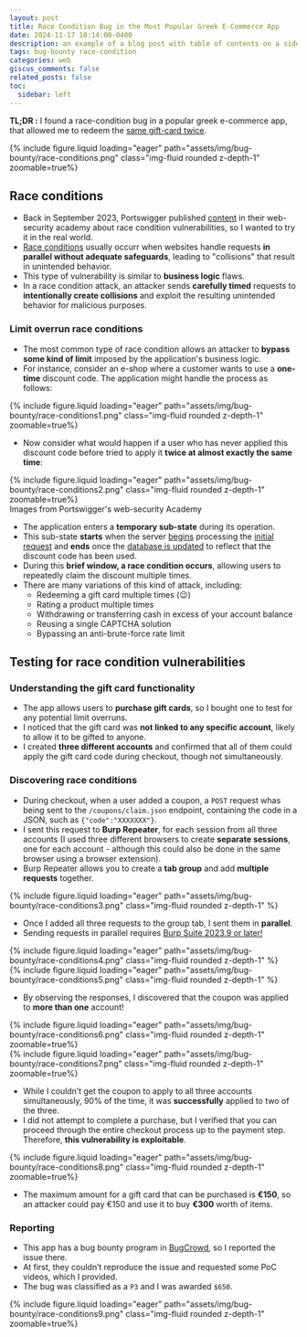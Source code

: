```yaml
---
layout: post
title: Race Condition Bug in the Most Popular Greek E-Commerce App
date: 2024-11-17 10:14:00-0400
description: an example of a blog post with table of contents on a sidebar
tags: bug-bounty race-condition
categories: web
giscus_comments: false
related_posts: false
toc:
  sidebar: left
---
```


**TL;DR :** I found a race-condition bug in a popular greek e-commerce app, that allowed me to redeem the <u>same gift-card twice</u>.
<div class="row mt-3">
    <div class="col-sm mt-3 mt-md-0">
        {% include figure.liquid loading="eager" path="assets/img/bug-bounty/race-conditions.png" class="img-fluid rounded z-depth-1" zoomable=true%}
    </div>
</div>


## Race conditions
- Back in September 2023, Portswigger published [content](https://portswigger.net/web-security/race-conditions) in their web-security academy about race condition vulnerabilities, so I wanted to try it in the real world.
- <u>Race conditions</u> usually occurr when websites handle requests **in parallel without adequate safeguards**, leading to "collisions" that result in unintended behavior.
- This type of vulnerability is similar to **business logic** flaws.
- In a race condition attack, an attacker sends **carefully timed** requests to **intentionally create collisions** and exploit the resulting unintended behavior for malicious purposes.

### Limit overrun race conditions
- The most common type of race condition allows an attacker to **bypass some kind of limit** imposed by the application's business logic.
- For instance, consider an e-shop where a customer wants to use a **one-time** discount code. The application might handle the process as follows:
<div class="row mt-3">
    <div class="col-sm mt-3 mt-md-0">
        {% include figure.liquid loading="eager" path="assets/img/bug-bounty/race-conditions1.png" class="img-fluid rounded z-depth-1" zoomable=true%}
    </div>
</div>

- Now consider what would happen if a user who has never applied this discount code before tried to apply it **twice at almost exactly the same time**:
<div class="row mt-3">
    <div class="col-sm mt-3 mt-md-0">
        {% include figure.liquid loading="eager" path="assets/img/bug-bounty/race-conditions2.png" class="img-fluid rounded z-depth-1" zoomable=true%}
    </div>
</div>
<div class="caption">
    Images from Portswigger's web-security Academy
</div>

- The application enters a **temporary sub-state** during its operation.
- This sub-state **starts** when the server <u>begins</u> processing the <u>initial request</u> and **ends** once the <u>database is updated</u> to reflect that the discount code has been used.
- During this **brief window, a race condition occurs**, allowing users to repeatedly claim the discount multiple times.
- There are many variations of this kind of attack, including:
  - Redeeming a gift card multiple times (😉)
  - Rating a product multiple times
  - Withdrawing or transferring cash in excess of your account balance
  - Reusing a single CAPTCHA solution
  - Bypassing an anti-brute-force rate limit

## Testing for race condition vulnerabilities

### Understanding the gift card functionality
- The app allows users to **purchase gift cards**, so I bought one to test for any potential limit overruns.
- I noticed that the gift card was **not linked to any specific account**, likely to allow it to be gifted to anyone.
- I created **three different accounts** and confirmed that all of them could apply the gift card code during checkout, though not simultaneously.

### Discovering race conditions
- During checkout, when a user added a coupon, a `POST` request whas being sent to the `/coupons/claim.json` endpoint, containing the code in a JSON, such as `{"code":"XXXXXXX"}`.
- I sent this request to **Burp Repeater**, for each session from all three accounts (I used three different browsers to create **separate sessions**, one for each account - although this could also be done in the same browser using a browser extension).
- Burp Repeater allows you to create a **tab group** and add **multiple requests** together.
<div class="row mt-3">
    <div class="col-sm mt-3 mt-md-0">
        {% include figure.liquid loading="eager" path="assets/img/bug-bounty/race-conditions3.png" class="img-fluid rounded z-depth-1" %}
    </div>
</div>

- Once I added all three requests to the group tab, I sent them in **parallel**.
- Sending requests in parallel requires <u>Burp Suite 2023.9 or later!</u>
<div class="row mt-3">
    <div class="col-sm mt-3 mt-md-0">
        {% include figure.liquid loading="eager" path="assets/img/bug-bounty/race-conditions4.png" class="img-fluid rounded z-depth-1" %}
    </div>
</div>
<div class="row mt-3">
    <div class="col-sm mt-3 mt-md-0">
        {% include figure.liquid loading="eager" path="assets/img/bug-bounty/race-conditions5.png" class="img-fluid rounded z-depth-1" %}
    </div>
</div>

- By observing the responses, I discovered that the coupon was applied to **more than one** account!
<div class="row mt-3">
    <div class="col-sm mt-3 mt-md-0">
        {% include figure.liquid loading="eager" path="assets/img/bug-bounty/race-conditions6.png" class="img-fluid rounded z-depth-1" zoomable=true%}
    </div>
</div>
<div class="row mt-3">
    <div class="col-sm mt-3 mt-md-0">
        {% include figure.liquid loading="eager" path="assets/img/bug-bounty/race-conditions7.png" class="img-fluid rounded z-depth-1" zoomable=true%}
    </div>
</div>

- While I couldn’t get the coupon to apply to all three accounts simultaneously, 90% of the time, it was **successfully** applied to two of the three.
- I did not attempt to complete a purchase, but I verified that you can proceed through the entire checkout process up to the payment step. Therefore, **this vulnerability is exploitable**.
<div class="row mt-3">
    <div class="col-sm mt-3 mt-md-0">
        {% include figure.liquid loading="eager" path="assets/img/bug-bounty/race-conditions8.png" class="img-fluid rounded z-depth-1" zoomable=true%}
    </div>
</div>

- The maximum amount for a gift card that can be purchased is **€150**, so an attacker could pay €150 and use it to buy **€300** worth of items.

### Reporting
- This app has a bug bounty program in [BugCrowd](https://www.bugcrowd.com/), so I reported the issue there.
- At first, they couldn’t reproduce the issue and requested some PoC videos, which I provided.
- The bug was classified as a `P3` and I was awarded `$650`.
<div class="row mt-3">
    <div class="col-sm mt-3 mt-md-0">
        {% include figure.liquid loading="eager" path="assets/img/bug-bounty/race-conditions9.png" class="img-fluid rounded z-depth-1" zoomable=true%}
    </div>
</div>
